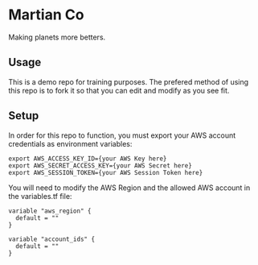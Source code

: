 # Martian Co
Making planets more betters. 

## Usage
This is a demo repo for training purposes. The prefered method of using this repo is to fork it so that you can edit and modify as you see fit. 

## Setup
In order for this repo to function, you must export your AWS account credentials as environment variables:
```
export AWS_ACCESS_KEY_ID={your AWS Key here}
export AWS_SECRET_ACCESS_KEY={your AWS Secret here}
export AWS_SESSION_TOKEN={your AWS Session Token here}
```
You will need to modify the AWS Region and the allowed AWS account in the variables.tf file:
```
variable "aws_region" {
  default = ""
}

variable "account_ids" {
  default = ""
}
```

